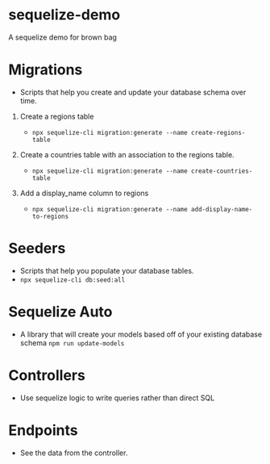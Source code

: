# sequelize-demo
A sequelize demo for brown bag

# Migrations
- Scripts that help you create and update your database schema over time.
1. Create a regions table
   - `npx sequelize-cli migration:generate --name create-regions-table`

2. Create a countries table with an association to the regions table.
   -  `npx sequelize-cli migration:generate --name create-countries-table`

3. Add a display_name column to regions
   - `npx sequelize-cli migration:generate --name add-display-name-to-regions`
# Seeders
- Scripts that help you populate your database tables.
- `npx sequelize-cli db:seed:all`

# Sequelize Auto
- A library that will create your models based off of your existing database schema
`npm run update-models`
# Controllers
- Use sequelize logic to write queries rather than direct SQL

# Endpoints
- See the data from the controller.
